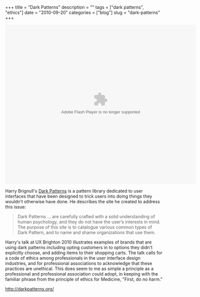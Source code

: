 +++
title = "Dark Patterns"
description = ""
tags = ["dark patterns", "ethics"]
date = "2010-09-20"
categories = ["blog"]
slug = "dark-patterns"
+++



  <div class="video">
<div style="width:610px" id="__ss_5191495">
<object id="__sse5191495" width="610" height="510"><param name="movie" value="http://static.slidesharecdn.com/swf/ssplayer2.swf?doc=uxbrightondarkpatternspresentation2-100913110939-phpapp01&amp;stripped_title=ux-brighton-dark-patterns&amp;userName=harrybr" /><param name="allowFullScreen" value="true"/><param name="allowScriptAccess" value="always"/><embed name="__sse5191495" src="http://static.slidesharecdn.com/swf/ssplayer2.swf?doc=uxbrightondarkpatternspresentation2-100913110939-phpapp01&amp;stripped_title=ux-brighton-dark-patterns&amp;userName=harrybr" type="application/x-shockwave-flash" allowscriptaccess="always" allowfullscreen="true" width="610" height="510"></embed></object></div>
</div>
<p>Harry Brignull's <a href="http://darkpatterns.org/">Dark Patterns</a> is a pattern library dedicated to user interfaces that have been designed to trick users into doing things they wouldn’t otherwise have done. He describes the site he created to address this issue:</p>
<blockquote><p>Dark Patterns ... are carefully crafted with a solid understanding of human psychology, and they do not have the user’s interests in mind. The purpose of this site is to catalogue various common types of Dark Pattern, and to name and shame organizations that use them.</p></blockquote>
<p>Harry's talk at UX Brighton 2010 illustrates examples of brands that are using dark patterns including opting customers in to options they didn't explicitly choose, and adding items to their shopping carts. The talk calls for a code of ethics among professionals in the user interface design industries, and for professional associations to acknowledge that these practices are unethical. This does seem to me as simple a principle as a professional and professional association could adopt, in keeping with the familiar phrase from the principle of ethics for Medicine, "First, do no harm."</p>
    
  <a href="http://darkpatterns.org/">http://darkpatterns.org/</a>
